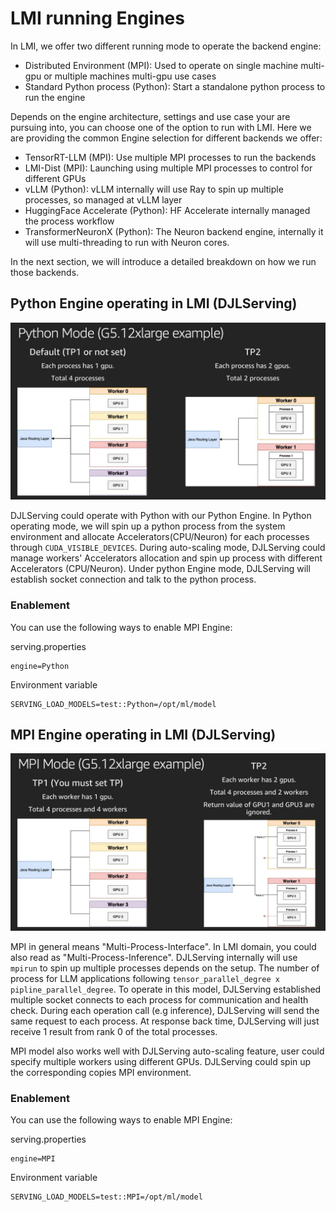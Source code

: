 # LMI running Engines

In LMI, we offer two different running mode to operate the backend engine:
- Distributed Environment (MPI): Used to operate on single machine multi-gpu or multiple machines multi-gpu use cases
- Standard Python process (Python): Start a standalone python process to run the engine

Depends on the engine architecture, settings and use case your are pursuing into, you can choose one of the option to run with LMI.
Here we are providing the common Engine selection for different backends we offer:
- TensorRT-LLM (MPI): Use multiple MPI processes to run the backends
- LMI-Dist (MPI): Launching using multiple MPI processes to control for different GPUs
- vLLM (Python): vLLM internally will use Ray to spin up multiple processes, so managed at vLLM layer
- HuggingFace Accelerate (Python): HF Accelerate internally managed the process workflow
- TransformerNeuronX (Python): The Neuron backend engine, internally it will use multi-threading to run with Neuron cores.

In the next section, we will introduce a detailed breakdown on how we run those backends.

## Python Engine operating in LMI (DJLServing)

![python image](../imgs/python_mode.jpg)

DJLServing could operate with Python with our Python Engine. In Python operating mode, we will spin up a python process
from the system environment and allocate Accelerators(CPU/Neuron) for each processes through `CUDA_VISIBLE_DEVICES`. During auto-scaling mode,
DJLServing could manage workers' Accelerators allocation and spin up process with different Accelerators (CPU/Neuron).
Under python Engine mode, DJLServing will establish socket connection and talk to the python process.

### Enablement

You can use the following ways to enable MPI Engine:

serving.properties

```
engine=Python
```

Environment variable

```
SERVING_LOAD_MODELS=test::Python=/opt/ml/model
```


## MPI Engine operating in LMI (DJLServing)

![mpi image](../imgs/mpi_mode.jpg)

MPI in general means "Multi-Process-Interface". In LMI domain, you could also read as "Multi-Process-Inference".
DJLServing internally will use `mpirun` to spin up multiple processes depends on the setup.
The number of process for LLM applications following `tensor_parallel_degree x pipline_parallel_degree`. 
To operate in this model, DJLServing established multiple socket connects to each process for communication and health check.
During each operation call (e.g inference), DJLServing will send the same request to each process. At response back time, 
DJLServing will just receive 1 result from rank 0 of the total processes.

MPI model also works well with DJLServing auto-scaling feature, user could specify multiple workers using different GPUs.
DJLServing could spin up the corresponding copies MPI environment.

### Enablement

You can use the following ways to enable MPI Engine:

serving.properties

```
engine=MPI
```

Environment variable

```
SERVING_LOAD_MODELS=test::MPI=/opt/ml/model
```

